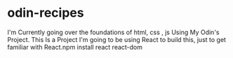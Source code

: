 # odin-recipes
I'm Currently going over the foundations of html, css , js Using My Odin's Project. This Is a Project
I'm going to be using React to build this, just to get familiar with React.npm install react react-dom